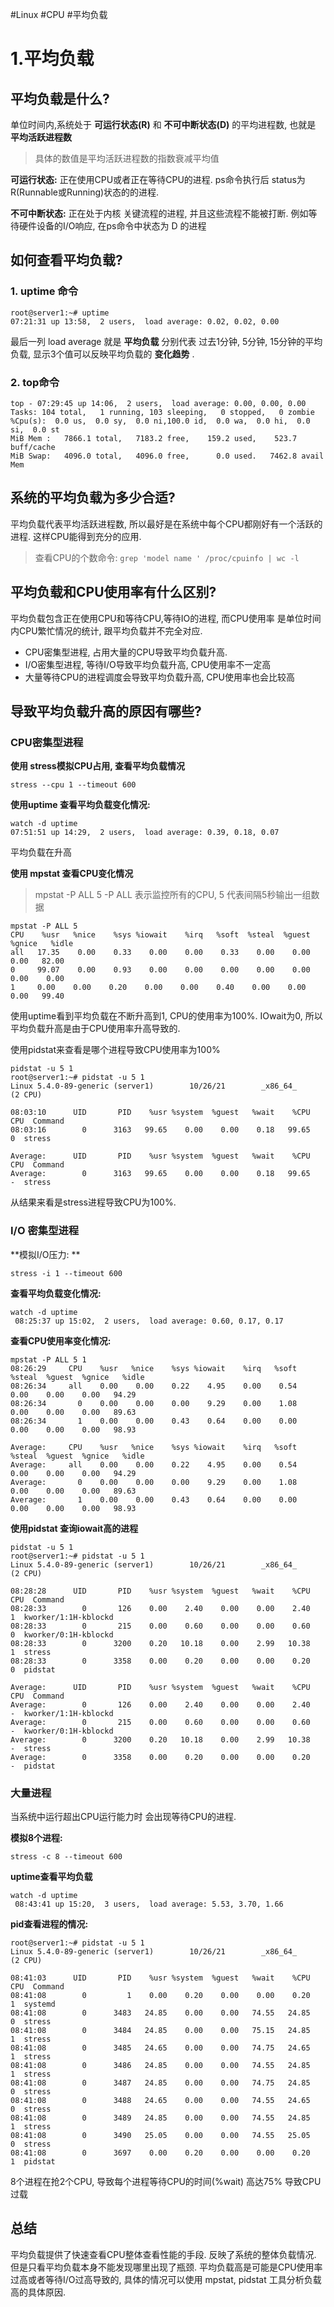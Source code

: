 #Linux #CPU #平均负载

# 1.平均负载

## 平均负载是什么? 

单位时间内,系统处于 **可运行状态(R)** 和 **不可中断状态(D)** 的平均进程数, 也就是 **平均活跃进程数** 

> 具体的数值是平均活跃进程数的指数衰减平均值 

**可运行状态:**  正在使用CPU或者正在等待CPU的进程. ps命令执行后 status为R(Runnable或Running)状态的的进程.

**不可中断状态:**   正在处于内核 关键流程的进程, 并且这些流程不能被打断. 例如等待硬件设备的I/O响应, 在ps命令中状态为 D 的进程



## 如何查看平均负载?

### 1. uptime 命令
```
root@server1:~# uptime
07:21:31 up 13:58,  2 users,  load average: 0.02, 0.02, 0.00
```

最后一列 load average 就是  **平均负载**  分别代表 过去1分钟, 5分钟, 15分钟的平均负载, 显示3个值可以反映平均负载的 **变化趋势** . 

### 2. top命令
```
top - 07:29:45 up 14:06,  2 users,  load average: 0.00, 0.00, 0.00
Tasks: 104 total,   1 running, 103 sleeping,   0 stopped,   0 zombie
%Cpu(s):  0.0 us,  0.0 sy,  0.0 ni,100.0 id,  0.0 wa,  0.0 hi,  0.0 si,  0.0 st
MiB Mem :   7866.1 total,   7183.2 free,    159.2 used,    523.7 buff/cache
MiB Swap:   4096.0 total,   4096.0 free,      0.0 used.   7462.8 avail Mem 
```

## 系统的平均负载为多少合适?

平均负载代表平均活跃进程数, 所以最好是在系统中每个CPU都刚好有一个活跃的进程. 这样CPU能得到充分的应用.   

> 查看CPU的个数命令:  `grep 'model name ' /proc/cpuinfo | wc -l `

## 平均负载和CPU使用率有什么区别?

平均负载包含正在使用CPU和等待CPU,等待IO的进程, 而CPU使用率 是单位时间内CPU繁忙情况的统计, 跟平均负载并不完全对应. 

+ CPU密集型进程,  占用大量的CPU导致平均负载升高. 
+ I/O密集型进程, 等待I/O导致平均负载升高,  CPU使用率不一定高 
+ 大量等待CPU的进程调度会导致平均负载升高,  CPU使用率也会比较高

## 导致平均负载升高的原因有哪些?


### CPU密集型进程

**使用 stress模拟CPU占用, 查看平均负载情况** 

```
stress --cpu 1 --timeout 600
```

**使用uptime 查看平均负载变化情况:**

```
watch -d uptime
07:51:51 up 14:29,  2 users,  load average: 0.39, 0.18, 0.07
```

平均负载在升高

**使用 mpstat 查看CPU变化情况**

> mpstat -P ALL 5  -P ALL 表示监控所有的CPU, 5 代表间隔5秒输出一组数据

```
mpstat -P ALL 5
CPU    %usr   %nice    %sys %iowait    %irq   %soft  %steal  %guest  %gnice   %idle
all   17.35    0.00    0.33    0.00    0.00    0.33    0.00    0.00    0.00   82.00
0     99.07    0.00    0.93    0.00    0.00    0.00    0.00    0.00    0.00    0.00
1     0.00    0.00    0.20    0.00    0.00    0.40    0.00    0.00    0.00   99.40

```

使用uptime看到平均负载在不断升高到1, CPU的使用率为100%. IOwait为0, 所以平均负载升高是由于CPU使用率升高导致的. 



使用pidstat来查看是哪个进程导致CPU使用率为100%

```
pidstat -u 5 1
root@server1:~# pidstat -u 5 1
Linux 5.4.0-89-generic (server1)        10/26/21        _x86_64_        (2 CPU)

08:03:10      UID       PID    %usr %system  %guest   %wait    %CPU   CPU  Command
08:03:16        0      3163   99.65    0.00    0.00    0.18   99.65     0  stress

Average:      UID       PID    %usr %system  %guest   %wait    %CPU   CPU  Command
Average:        0      3163   99.65    0.00    0.00    0.18   99.65     -  stress
```

从结果来看是stress进程导致CPU为100%.



### I/O 密集型进程

**模拟I/O压力: **

```
stress -i 1 --timeout 600
```

**查看平均负载变化情况:**

```
watch -d uptime
 08:25:37 up 15:02,  2 users,  load average: 0.60, 0.17, 0.17
```

**查看CPU使用率变化情况:**

```
mpstat -P ALL 5 1
08:26:29     CPU    %usr   %nice    %sys %iowait    %irq   %soft  %steal  %guest  %gnice   %idle
08:26:34     all    0.00    0.00    0.22    4.95    0.00    0.54    0.00    0.00    0.00   94.29
08:26:34       0    0.00    0.00    0.00    9.29    0.00    1.08    0.00    0.00    0.00   89.63
08:26:34       1    0.00    0.00    0.43    0.64    0.00    0.00    0.00    0.00    0.00   98.93

Average:     CPU    %usr   %nice    %sys %iowait    %irq   %soft  %steal  %guest  %gnice   %idle
Average:     all    0.00    0.00    0.22    4.95    0.00    0.54    0.00    0.00    0.00   94.29
Average:       0    0.00    0.00    0.00    9.29    0.00    1.08    0.00    0.00    0.00   89.63
Average:       1    0.00    0.00    0.43    0.64    0.00    0.00    0.00    0.00    0.00   98.93
```

**使用pidstat 查询iowait高的进程**

```
pidstat -u 5 1
root@server1:~# pidstat -u 5 1
Linux 5.4.0-89-generic (server1)        10/26/21        _x86_64_        (2 CPU)

08:28:28      UID       PID    %usr %system  %guest   %wait    %CPU   CPU  Command
08:28:33        0       126    0.00    2.40    0.00    0.00    2.40     1  kworker/1:1H-kblockd
08:28:33        0       215    0.00    0.60    0.00    0.00    0.60     0  kworker/0:1H-kblockd
08:28:33        0      3200    0.20   10.18    0.00    2.99   10.38     1  stress
08:28:33        0      3358    0.00    0.20    0.00    0.00    0.20     0  pidstat

Average:      UID       PID    %usr %system  %guest   %wait    %CPU   CPU  Command
Average:        0       126    0.00    2.40    0.00    0.00    2.40     -  kworker/1:1H-kblockd
Average:        0       215    0.00    0.60    0.00    0.00    0.60     -  kworker/0:1H-kblockd
Average:        0      3200    0.20   10.18    0.00    2.99   10.38     -  stress
Average:        0      3358    0.00    0.20    0.00    0.00    0.20     -  pidstat
```



### 大量进程

当系统中运行超出CPU运行能力时 会出现等待CPU的进程.

**模拟8个进程:**

```
stress -c 8 --timeout 600
```

**uptime查看平均负载**

```
watch -d uptime
 08:43:41 up 15:20,  3 users,  load average: 5.53, 3.70, 1.66
```

**pid查看进程的情况:**

```
root@server1:~# pidstat -u 5 1
Linux 5.4.0-89-generic (server1)        10/26/21        _x86_64_        (2 CPU)

08:41:03      UID       PID    %usr %system  %guest   %wait    %CPU   CPU  Command
08:41:08        0         1    0.00    0.20    0.00    0.00    0.20     1  systemd
08:41:08        0      3483   24.85    0.00    0.00   74.55   24.85     0  stress
08:41:08        0      3484   24.85    0.00    0.00   75.15   24.85     1  stress
08:41:08        0      3485   24.65    0.00    0.00   74.75   24.65     1  stress
08:41:08        0      3486   24.85    0.00    0.00   74.55   24.85     1  stress
08:41:08        0      3487   24.85    0.00    0.00   74.75   24.85     0  stress
08:41:08        0      3488   24.65    0.00    0.00   74.55   24.65     0  stress
08:41:08        0      3489   24.85    0.00    0.00   74.55   24.85     1  stress
08:41:08        0      3490   25.05    0.00    0.00   74.55   25.05     0  stress
08:41:08        0      3697    0.00    0.20    0.00    0.00    0.20     1  pidstat

```

8个进程在抢2个CPU, 导致每个进程等待CPU的时间(%wait) 高达75%  导致CPU过载

## 总结

平均负载提供了快速查看CPU整体查看性能的手段.  反映了系统的整体负载情况. 但是只看平均负载本身不能发现哪里出现了瓶颈.  平均负载高是可能是CPU使用率过高或者等待I/O过高导致的, 具体的情况可以使用 mpstat, pidstat 工具分析负载高的具体原因. 